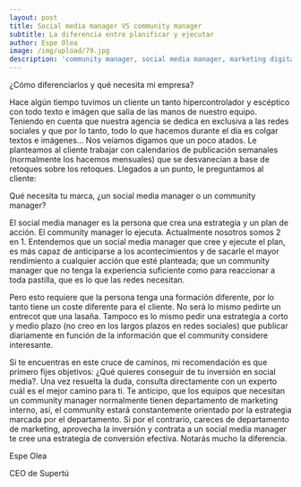 ```yaml
---
layout: post
title: Social media manager VS community manager
subtitle: La diferencia entre planificar y ejecutar
author: Espe Olea
image: /img/upload/79.jpg
description: 'community manager, social media manager, marketing digital, malaga '
---
```

¿Cómo diferenciarlos y qué necesita mi empresa?

Hace algún tiempo tuvimos un cliente un tanto hipercontrolador y escéptico con todo texto e imágen que salía de las manos de nuestro equipo. Teniendo en cuenta que nuestra agencia se dedica en exclusiva a las redes sociales y que por lo tanto, todo lo que hacemos durante el día es colgar textos e imágenes… Nos veíamos digamos que un poco atados. Le planteamos al cliente trabajar con calendarios de publicación semanales (normalmente los hacemos mensuales) que se desvanecían a base de retoques sobre los retoques. Llegados a un punto, le preguntamos al cliente:



Qué necesita tu marca, ¿un social media manager o un community manager? 



El social media manager es la persona que crea una estrategia y un plan de acción. El community manager lo ejecuta. Actualmente nosotros somos 2 en 1. Entendemos que un social media manager que cree y ejecute el plan, es más capaz de anticiparse a los acontecimientos y de sacarle el mayor rendimiento a cualquier acción que esté planteada; que un community manager que no tenga la experiencia suficiente como para reaccionar a toda pastilla, que es lo que las redes necesitan. 

Pero esto requiere que la persona tenga una formación diferente, por lo tanto tiene un coste diferente para el cliente. No será lo mismo pedirte un entrecot que una lasaña. Tampoco es lo mismo pedir una estrategia a corto y medio plazo (no creo en los largos plazos en redes sociales) que publicar diariamente en función de la información que el community considere interesante. 

Si te encuentras en este cruce de caminos, mi recomendación es que primero fijes objetivos: ¿Qué quieres conseguir de tu inversión en social media?. Una vez resuelta la duda, consulta directamente con un experto cuál es el mejor camino para ti. Te anticipo, que los equipos que necesitan un community manager normalmente tienen departamento de marketing interno, así, el community estará constantemente orientado por la estrategia marcada por el departamento. Si por el contrario, careces de departamento de marketing, aprovecha la inversión y contrata a un social media manager te cree una estrategia de conversión efectiva. Notarás mucho la diferencia. 





Espe Olea

CEO de Supertú
